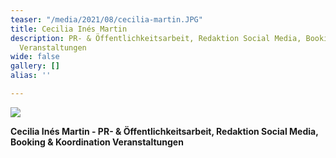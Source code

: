 ```yaml
---
teaser: "/media/2021/08/cecilia-martin.JPG"
title: Cecilia Inés Martin
description: PR- & Öffentlichkeitsarbeit, Redaktion Social Media, Booking & Koordination
  Veranstaltungen
wide: false
gallery: []
alias: ''

---
```

![](/media/2021/08/cecilia-martin.JPG)

**Cecilia Inés Martin - PR- & Öffentlichkeitsarbeit, Redaktion Social Media, Booking & Koordination Veranstaltungen**
